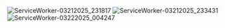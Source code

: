 ![ServiceWorker-03212025_231817](https://github.com/user-attachments/assets/60391022-5f44-4a6f-ae0a-b0e24bbe7b60)
![ServiceWorker-03212025_233431](https://github.com/user-attachments/assets/d7f33322-adf0-4450-877c-ab5ed020d1de)
![ServiceWorker-03222025_004247](https://github.com/user-attachments/assets/fa2cdf02-9c68-4a19-a953-d1bd34a5841d)
